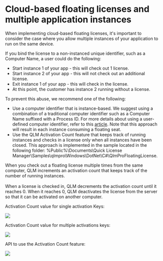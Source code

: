 # Cloud-based floating licenses and multiple application instances

When implementing cloud-based floating licenses, it's important to consider the case where you allow multiple instances of your application to run on the same device.

If you bind the license to a non-instanced unique identifier, such as a Computer Name, a user could do the following:

* Start instance 1 of your app - this will check out 1 license.
* Start instance 2 of your app - this will not check out an additional license.
* Exit instance 1 of your app - this will check in the license.
* At this point, the customer has instance 2 running without a license.

To prevent this abuse, we recommend one of the following:&#x20;

* Use a computer identifier that is instance-based. We suggest using a combination of a traditional computer identifier such as a Computer Name suffixed with a Process ID. For more details about using a user-defined computer identifier, refer to this [article](how-to-bind-a-license-to-your-own-unique-identifier.md). Note that this approach will result in each instance consuming a floating seat.
* Use the QLM Activation Count feature that keeps track of running instances and checks in a license only when all instances have been closed. This approach is implemented in the sample located in the following folder: %Public%\Documents\Quick License Manager\Samples\qlmpro\Windows\DotNet\C#\QlmProFloatingLicense.&#x20;

When you check out a floating license multiple times from the same computer, QLM increments an activation count that keeps track of the number of running instances.\
&#x20;\
When a license is checked in, QLM decrements the activation count until it reaches 0. When it reaches 0, QLM deactivates the license from the server so that it can be activated on another computer.

Activation Count value for single activation Keys:

![](https://support.soraco.co/attachments/token/mBWSgxfHlThiurNUMefRRJc6T/?name=image.png)

Activation Count value for multiple activations keys:

![](https://support.soraco.co/attachments/token/Ew5rATvcPnVaQ4hvTNWFr9xOT/?name=image.png)

API to use the Activation Count feature:

![](https://support.soraco.co/attachments/token/oE0r2fVjO9IO0plHFcoFV2Zlz/?name=image.png)
